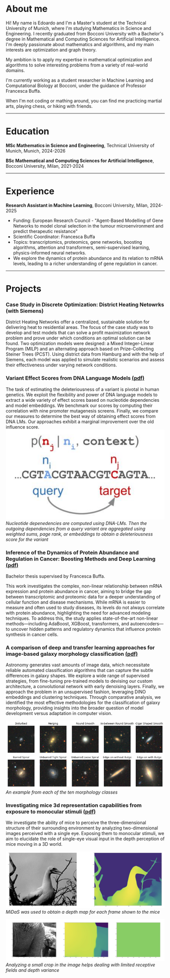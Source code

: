 # About me
Hi! My name is Edoardo and I'm a Master's student at the Technical University of Munich, where I'm studying Mathematics in Science and Engineering. I recently graduated from Bocconi University with a Bachelor's degree in Mathematical and Computing Sciences for Artificial Intelligence. I'm deeply passionate about mathematics and algorithms, and my main interests are optimization and graph theory.

My ambition is to apply my expertise in mathematical optimization and algorithms to solve interesting problems from a variety of real-world domains.

I'm currently working as a student researcher in Machine Learning and Computational Biology at Bocconi, under the guidance of Professor Francesca Buffa.

When I'm not coding or mathing around, you can find me practicing martial arts, playing chess, or hiking with friends.

---

# Education

**MSc Mathematics in Science and Engineering**, Technical University of Munich, Munich, 2024-2026

**BSc Mathematical and Computing Sciences for Artificial Intelligence**, Bocconi University, Milan, 2021-2024

---

# Experience

**Research Assistant in Machine Learning**, Bocconi University, Milan, 2024-2025
- Funding: European Research Council - "Agent-Based Modelling of Gene Networks to model clonal selection in the tumour microenvironment and predict therapeutic resistance"
- Scientific Coordinator: Francesca Buffa
- Topics: transcriptomics, proteomics, gene networks, boosting algorithms, attention and transformers, semi-supervised learning, physics-informed neural networks.
- We explore the dynamics of protein abundance and its relation to mRNA levels, leading to a richer understanding of gene regulation in cancer.

---

# Projects

### Case Study in Discrete Optimization: District Heating Netowrks (with Siemens)
District Heating Networks offer a centralized, sustainable solution for delivering heat to residential areas. The focus of the case study was to develop and test models that can solve a profit maximization network problem and prove under which conditions an optimal solution can be found. Two optimization models were designed: a Mixed Integer-Linear Program (MILP) and an alternating approach based on Prize-Collecting Steiner Trees (PCST). Using district data from Hamburg and with the help of Siemens, each model was applied to simulate realistic scenarios and assess their effectiveness under varying network conditions.

### Variant Effect Scores from DNA Language Models [(pdf)](folder/System_Genetics.pdf)
The task of estimating the deleteriousness of a variant is pivotal in human genetics. We exploit the flexibility and power of DNA language models to extract a wide variety of effect scores based on nucleotide dependencies and model embeddings. We benchmark our scores by computing their correlation with nine promoter mutagenesis screens. Finally, we compare our measures to determine the best way of obtaining effect scores from DNA LMs. Our approaches exhibit a marginal improvement over the old influence score.
![](/assets/img/dna_lm.png)
*Nucleotide depenedencies are computed using DNA-LMs. Then the outgoing dependencies from a query variant are aggregated using weighted sums, page rank, or embeddings to obtain a deleteriousness score for the variant*

### Inference of the Dynamics of Protein Abundance and Regulation in Cancer: Boosting Methods and Deep Learning [(pdf)](folder/Bachelor_Thesis.pdf)
Bachelor thesis supervised by Francesca Buffa.

This work investigates the complex, non-linear relationship between mRNA expression and protein abundance in cancer, aiming to bridge the gap between transcriptomic and proteomic data for a deeper understanding of cellular function and disease mechanisms. While mRNA is easier to measure and often used to study diseases, its levels do not always correlate with protein abundance, highlighting the need for advanced modeling techniques. To address this, the study applies state-of-the-art non-linear methods—including AdaBoost, XGBoost, transformers, and autoencoders—to uncover hidden patterns and regulatory dynamics that influence protein synthesis in cancer cells.

### A comparison of deep and transfer learning approaches for image-based galaxy morphology classification [(pdf)](folder/Galaxy_Morphologies.pdf)
Astronomy generates vast amounts of image data, which necessitate reliable automated classification algorithms that can capture the subtle differences in galaxy shapes. We explore a wide range of supervised strategies, from fine-tuning pre-trained models to devising our custom architecture, a convolutional network with early denoising layers. Finally, we approach the problem in an unsupervised fashion, leveraging DINO embeddings and clustering techniques. Through comparative analysis, we identified the most effective methodologies for the classification of galaxy morphology, providing insights into the broader question of model development versus adaptation in computer vision.

![](/assets/img/image_galaxies.png)
*An example from each of the ten morphology classes*

### Investigating mice 3d representation capabilities from exposure to monocular stimuli [(pdf)](folder/Neuroscience_Report.pdf)
We investigate the ability of mice to perceive the three-dimensional structure of their surrounding environment by analyzing two-dimensional images perceived with a single eye. Exposing them to monocular stimuli, we aim to elucidate the role of single-eye visual input in the depth perception of mice moving in a 3D world.

![](/assets/img/depth.png)
*MiDaS was used to obtain a depth map for each frame shown to the mice*

![](/assets/img/crop.png)
*Analyzing a small crop in the image helps dealing with limited receptive fields and depth variance*
